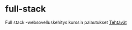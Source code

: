 # full-stack
Full stack -websovelluskehitys kurssin palautukset
[Tehtävät](https://fullstack-hy.github.io/tehtävät/)

